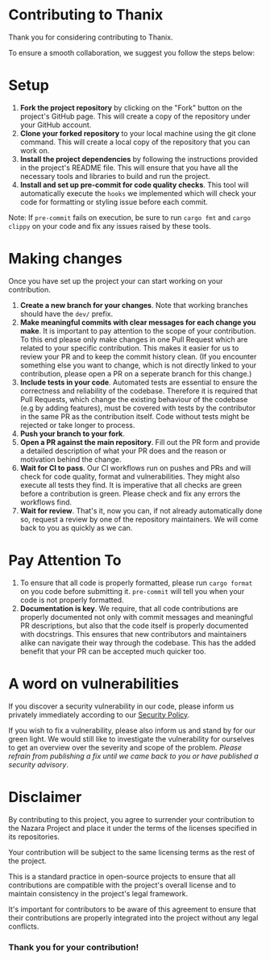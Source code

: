 # Contributing to Thanix

Thank you for considering contributing to Thanix.

To ensure a smooth collaboration, we suggest you follow the steps below:

# Setup

1. **Fork the project repository** by clicking on the "Fork" button on the project's GitHub page.
This will create a copy of the repository under your GitHub account.
2. **Clone your forked repository** to your local machine using the git clone command.
This will create a local copy of the repository that you can work on.
3. **Install the project dependencies** by following the instructions provided in the project's README file.
This will ensure that you have all the necessary tools and libraries to build and run the project.
4. **Install and set up pre-commit for code quality checks**. This tool will automatically execute the `hooks` we implemented
which will check your code for formatting or styling issue before each commit.

Note: If `pre-commit` fails on execution, be sure to run `cargo fmt` and `cargo clippy` on your code and fix any issues
raised by these tools.

# Making changes

Once you have set up the project your can start working on your contribution.

1. **Create a new branch for your changes**. Note that working branches should have the `dev/` prefix.
2. **Make meaningful commits with clear messages for each change you make**. It is important to pay attention to the scope
of your contribution. To this end please only make changes in one Pull Request which are related to your specific contribution.
This makes it easier for us to review your PR and to keep the commit history clean. (If you encounter something else you want to change,
which is not directly linked to your contribution, please open a PR on a seperate branch for this change.)
3. **Include tests in your code**. Automated tests are essential to ensure the correctness and reliability of the codebase.
Therefore it is required that Pull Requests, which change the existing behaviour of the codebase (e.g by adding features),
must be covered with tests by the contributor in the same PR as the contribution itself.
Code without tests might be rejected or take longer to process.
4. **Push your branch to your fork**.
5. **Open a PR against the main repository**. Fill out the PR form and provide a detailed description of what your PR does and the reason or motivation behind the change.
6. **Wait for CI to pass**. Our CI workflows run on pushes and PRs and will check for code quality, format and vulnerabilities. They might also execute all tests they find. It is imperative that all checks are green before a contribution is green. Please check and fix any errors the workflows find.
7. **Wait for review**. That's it, now you can, if not already automatically done so, request a review by one of the repository maintainers. We will come back to you as quickly as we can.

# Pay Attention To

1. To ensure that all code is properly formatted, please run `cargo format` on you code before submitting it. `pre-commit` will tell you when your code is not properly formatted.
2. **Documentation is key**. We require, that all code contributions are properly documented not only with commit messages and meaningful PR descriptions, but also that the code itself is properly documented with docstrings. This ensures that new contributors and maintainers alike can navigate their way through the codebase. This has the added benefit that your PR can be accepted much quicker too.

# A word on vulnerabilities

If you discover a security vulnerability in our code, please inform us privately immediately according to our [Security Policy](./SECURITY.md).

If you wish to fix a vulnerability, please also inform us and stand by for our green light. We would still like to investigate the vulnerability for ourselves to get an overview over the severity and scope of the problem. *Please refrain from publishing a fix until we came back to you or have published a security advisory*.

# Disclaimer

By contributing to this project, you agree to surrender your contribution to the Nazara Project and place it
under the terms of the licenses specified in its repositories.

Your contribution will be subject to the same licensing terms as the rest of the project.

This is a standard practice in open-source projects to ensure that all contributions are compatible with the project's overall license and to maintain consistency in the project's legal framework. 

It's important for contributors to be aware of this agreement to ensure that their contributions are properly integrated into the project without any legal conflicts.

### Thank you for your contribution!
